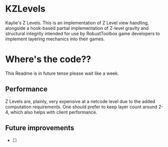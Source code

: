 # KZLevels
Kaylie's Z Levels. This is an implementation of Z Level view handling, alongside a hook-based partial implementation of
Z-level gravity and structural integrity intended for use by RobustToolbox game developers to implement layering
mechanics into their games.

# Where's the code??
This Readme is in future tense please wait like a week.

## Performance
Z Levels are, plainly, very expensive at a netcode level due to the added computation requirements. One should prefer to
keep layer count around 2-4, which also helps with client performance.

## Future improvements
- [ ]
